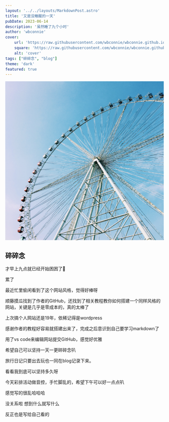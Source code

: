 ```yaml
---
layout: '../../layouts/MarkdownPost.astro'
title: '又是没睡醒的一天'
pubDate: 2023-06-14
description: '虽然睡了九个小时'
author: 'wbconnie'
cover:
    url: 'https://raw.githubusercontent.com/wbconnie/wbconnie.github.io/main/public/preview/2016-10-16%20151521.jpg'
    square: 'https://raw.githubusercontent.com/wbconnie/wbconnie.github.io/main/public/preview/2016-10-16%20151521.jpg'
    alt: 'cover'
tags: ["碎碎念", "blog"]
theme: 'dark'
featured: true
---
```



![wbconnie 使用 iPhone 12 Pro Max 4800 万像素主摄于常州拍摄。 |inline](https://raw.githubusercontent.com/wbconnie/wbconnie.github.io/main/public/preview/2016-10-16%20151521.jpg)


## 碎碎念

才早上九点就已经开始困困了🥱  

累了  

最近忙里偷闲看到了这个网站风格，觉得好棒呀  

顺藤摸瓜找到了作者的GitHub，还找到了相关教程教你如何搭建一个同样风格的网站，关键是几乎是零成本的，真的太棒了

上次搞个人网站还是19年，依稀记得是wordpress  

感谢作者的教程好容易就搭建出来了，完成之后意识到自己要学习markdown了  

用了vs code来编辑网站提交GitHub，感觉好优雅  

希望自己可以坚持一天一更碎碎念叭  

旅行日记只要出去玩也一同在blog记录下来。

看看我到底可以坚持多久呀  

今天彩排活动做音控，手忙脚乱的，希望下午可以好一点点叭  

感觉写的很乱哈哈哈  

没关系啦 想到什么就写什么  

反正也是写给自己看的  





